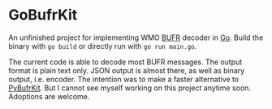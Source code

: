# GoBufrKit

An unfinished project for implementing WMO [BUFR](https://en.wikipedia.org/wiki/BUFR) 
decoder in [Go](https://golang.org/). Build the binary with `go build` or directly 
run with `go run main.go`.

The current code is able to decode most BUFR messages. The output format is plain
text only. JSON output is almost there, as well as binary output, i.e. encoder.
The intention was to make a faster alternative to [PyBufrKit](https://github.com/ywangd/pybufrkit).
But I cannot see myself working on this project anytime soon. Adoptions are welcome.